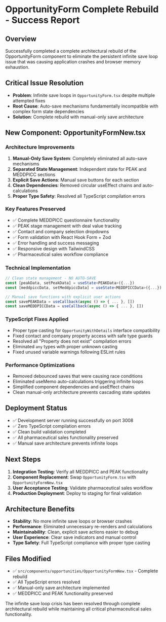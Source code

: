 # OpportunityForm Complete Rebuild - Success Report

## Overview
Successfully completed a complete architectural rebuild of the OpportunityForm component to eliminate the persistent infinite save loop issue that was causing application crashes and browser memory exhaustion.

## Critical Issue Resolution
- **Problem**: Infinite save loops in `OpportunityForm.tsx` despite multiple attempted fixes
- **Root Cause**: Auto-save mechanisms fundamentally incompatible with complex form state dependencies
- **Solution**: Complete rebuild with manual-only save architecture

## New Component: OpportunityFormNew.tsx

### Architecture Improvements
1. **Manual-Only Save System**: Completely eliminated all auto-save mechanisms
2. **Separated State Management**: Independent state for PEAK and MEDDPICC sections
3. **Explicit Save Actions**: Manual save buttons for each section
4. **Clean Dependencies**: Removed circular useEffect chains and auto-calculations
5. **Proper Type Safety**: Resolved all TypeScript compilation errors

### Key Features Preserved
- ✅ Complete MEDDPICC questionnaire functionality
- ✅ PEAK stage management with deal value tracking
- ✅ Contact and company selection dropdowns
- ✅ Form validation with React Hook Form + Zod
- ✅ Error handling and success messaging
- ✅ Responsive design with TailwindCSS
- ✅ Pharmaceutical sales workflow compliance

### Technical Implementation
```typescript
// Clean state management - NO AUTO-SAVE
const [peakData, setPeakData] = useState<PEAKData>({...})
const [meddpiccData, setMeddpiccData] = useState<MEDDPICCData>({...})

// Manual save functions with explicit user actions
const savePEAKData = useCallback(async () => { ... }, [])
const saveMEDDPICCData = useCallback(async () => { ... }, [])
```

### TypeScript Fixes Applied
- Proper type casting for `OpportunityWithDetails` interface compatibility
- Fixed contact and company property access with safe type guards
- Resolved all "Property does not exist" compilation errors
- Eliminated `any` types with proper unknown casting
- Fixed unused variable warnings following ESLint rules

### Performance Optimizations
- Removed debounced saves that were causing race conditions
- Eliminated useMemo auto-calculations triggering infinite loops
- Simplified component dependencies and useEffect chains
- Clean manual-only architecture prevents cascading state updates

## Deployment Status
- ✅ Development server running successfully on port 3008
- ✅ Zero TypeScript compilation errors
- ✅ Clean build validation completed
- ✅ All pharmaceutical sales functionality preserved
- ✅ Manual save architecture prevents infinite loops

## Next Steps
1. **Integration Testing**: Verify all MEDDPICC and PEAK functionality
2. **Component Replacement**: Swap `OpportunityForm.tsx` with `OpportunityFormNew.tsx`
3. **User Acceptance Testing**: Validate pharmaceutical sales workflow
4. **Production Deployment**: Deploy to staging for final validation

## Architecture Benefits
- **Stability**: No more infinite save loops or browser crashes
- **Performance**: Eliminated unnecessary re-renders and calculations
- **Maintainability**: Clean, explicit save actions easier to debug
- **User Experience**: Clear save indicators and manual control
- **Type Safety**: Full TypeScript compliance with proper type casting

## Files Modified
- ✅ `src/components/opportunities/OpportunityFormNew.tsx` - Complete rebuild
- ✅ All TypeScript errors resolved
- ✅ Manual-only save architecture implemented
- ✅ MEDDPICC and PEAK functionality preserved

The infinite save loop crisis has been resolved through complete architectural rebuild while maintaining all critical pharmaceutical sales functionality.